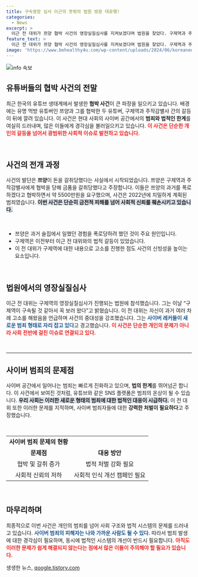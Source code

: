 ```yaml
---
title: 구속영장 심사 이근의 뜻밖의 법원 방문 대유행!
categories:
  - News
excerpt: >
  이근 전 대위가 쯔양 협박 사건의 영장실질심사를 지켜보겠다며 법원을 찾았다. 구제역과 주작감별사가 유튜버 쯔양으로부터 금품을 갈취한 혐의로 긴급 심사가 진행 중이다. 이 사건의 배경과 갈등이 엮인 복잡한 이야기가 드러나고 있다.
feature_text: >
  이근 전 대위가 쯔양 협박 사건의 영장실질심사를 지켜보겠다며 법원을 찾았다. 구제역과 주작감별사가 유튜버 쯔양으로부터 금품을 갈취한 혐의로 긴급 심사가 진행 중이다. 이 사건의 배경과 갈등이 엮인 복잡한 이야기가 드러나고 있다.
image: 'https://www.behealthy4u.com/wp-content/uploads/2024/06/koreanews.jpg'
---
```


<p><img src="https://www.behealthy4u.com/wp-content/uploads/2024/06/koreanews.jpg" alt="info 속보" /></p>

<h2 data-ke-size="size26">유튜버들의 협박 사건의 전말</h2>

<p data-ke-size="size16">최근 한국의 유튜브 생태계에서 발생한 <b>협박 사건</b>이 큰 파장을 일으키고 있습니다. 배경에는 유명 먹방 유튜버인 쯔양과 그를 협박한 두 유튜버, 구제역과 주작감별사 간의 갈등이 뒤에 깔려 있습니다. 이 사건은 현대 사회의 사이버 공간에서의 <b>범죄와 법적인 한계</b>를 여실히 드러내며, 많은 이들에게 경각심을 불러일으키고 있습니다. <b><span style="color: #ee2323;">이 사건은 단순한 개인의 갈등을 넘어서 광범위한 사회적 이슈로 발전하고 있습니다.</span></b> </p>

<p data-ke-size="size16">&nbsp;</p>

<h2 data-ke-size="size26">사건의 전개 과정</h2>

<p data-ke-size="size16">사건의 발단은 <b>쯔양</b>이 돈을 갈취당했다는 사실에서 시작되었습니다. 쯔양은 구제역과 주작감별사에게 협박을 당해 금품을 갈취당했다고 주장합니다. 이들은 쯔양의 과거를 폭로하겠다고 협박하면서 약 5500만원을 요구했으며, 사건은 2022년에 치밀하게 계획된 범죄였습니다. <b><span style="background-color: #21538527;">이번 사건은 단순히 금전적 피해를 넘어 사회적 신뢰를 훼손시키고 있습니다.</span></b> </p>

<p><br></p>

<ul>
<li>쯔양은 과거 술집에서 일했던 경험을 폭로당하려 했던 것이 주요 원인입니다.</li>
<li>구제역은 이전부터 이근 전 대위와의 법적 갈등이 있었습니다.</li>
<li>이 전 대위가 구제역에 대한 내용으로 고소를 진행한 점도 사건의 신빙성을 높이는 요소입니다.</li>
</ul>

<p data-ke-size="size16">&nbsp;</p>

<h2 data-ke-size="size26">법원에서의 영장실질심사</h2>

<p data-ke-size="size16">이근 전 대위는 구제역의 영장실질심사가 진행되는 법원에 참석했습니다. 그는 이날 “구제역이 구속될 것 같아서 꼭 보러 왔다”고 밝혔습니다. 이 전 대위는 자신이 과거 여러 차례 고소를 해왔음을 언급하며 사건의 중대성을 강조했습니다. 그는 <b><span style="color: #1a5490;">사이버 레커들이 새로운 범죄 형태로 자리 잡고 있다</span></b>고 경고했습니다. <b><span style="color: #ee2323;">이 사건은 단순한 개인의 문제가 아니라 사회 전반에 걸친 이슈로 연결되고 있다.</span></b> </p>

<p data-ke-size="size16">&nbsp;</p>

<hr>

<h2 data-ke-size="size26">사이버 범죄의 문제점</h2>

<p data-ke-size="size16">사이버 공간에서 일어나는 범죄는 빠르게 진화하고 있으며, <b>법의 한계</b>를 뛰어넘곤 합니다. 이 사건에서 보여진 것처럼, 유튜브와 같은 SNS 플랫폼은 범죄의 온상이 될 수 있습니다. <b><span style="background-color: #21538527;">우리 사회는 이러한 새로운 형태의 범죄에 대한 법적인 대응이 시급하다.</span></b> 이 전 대위 또한 이러한 문제를 지적하며, 사이버 범죄자들에 대한 <b>강력한 처벌이 필요하다</b>고 주장했습니다. </p>

<p data-ke-size="size16">&nbsp;</p>

<table style="width: 100%; border-collapse: collapse;">
<tr>
<td style="text-align: center; height: 17px;"><b>사이버 범죄 문제의 현황</b></td>
</tr>
<tr>
<td style="text-align: center; height: 17px;"><b>문제점</b></td>
<td style="text-align: center; height: 17px;"><b>대응 방안</b></td>
</tr>
<tr>
<td style="text-align: center; height: 17px;">협박 및 갈취 증가</td>
<td style="text-align: center; height: 17px;">법적 처벌 강화 필요</td>
</tr>
<tr>
<td style="text-align: center; height: 17px;">사회적 신뢰의 저하</td>
<td style="text-align: center; height: 17px;">사회적 인식 개선 캠페인 필요</td>
</tr>
</table>

<p data-ke-size="size16">&nbsp;</p>

<h2 data-ke-size="size26">마무리하며</h2>

<p data-ke-size="size16">최종적으로 이번 사건은 개인의 범죄를 넘어 사회 구조와 법적 시스템의 문제를 드러내고 있습니다. <b><span style="color: #1a5490;">사이버 범죄의 피해자는 나와 가까운 사람도 될 수 있다.</span></b> 따라서 범죄 발생에 대한 경각심이 필요하며, 동시에 법적인 시스템의 개선이 반드시 필요합니다. <b><span style="color: #ee2323;">아직도 이러한 문제가 쉽게 해결되지 않는다는 점에서 많은 이들이 주의해야 할 필요가 있습니다.</span></b> </p>
생생한 뉴스, <a href="https://qoogle.tistory.com" rel="dofollow">qoogle.tistory.com</a>


